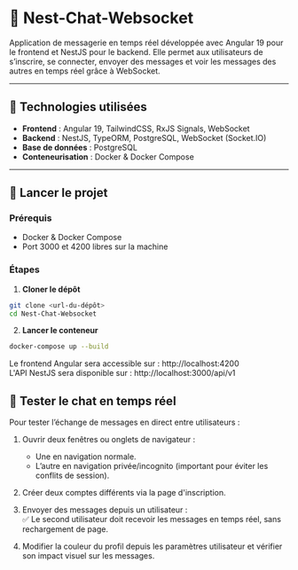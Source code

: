 # 💬 Nest-Chat-Websocket

Application de messagerie en temps réel développée avec Angular 19 pour le frontend et NestJS pour le backend. Elle permet aux utilisateurs de s’inscrire, se connecter, envoyer des messages et voir les messages des autres en temps réel grâce à WebSocket.

---

## 🧰 Technologies utilisées

- **Frontend** : Angular 19, TailwindCSS, RxJS Signals, WebSocket
- **Backend** : NestJS, TypeORM, PostgreSQL, WebSocket (Socket.IO)
- **Base de données** : PostgreSQL
- **Conteneurisation** : Docker & Docker Compose

---

## 🚀 Lancer le projet

### Prérequis

- Docker & Docker Compose
- Port 3000 et 4200 libres sur la machine

### Étapes

1. **Cloner le dépôt**

```bash
git clone <url-du-dépôt>
cd Nest-Chat-Websocket
```

2. **Lancer le conteneur**
```bash
docker-compose up --build
```

Le frontend Angular sera accessible sur : http://localhost:4200<br>
L'API NestJS sera disponible sur : http://localhost:3000/api/v1

## 👥 Tester le chat en temps réel
Pour tester l’échange de messages en direct entre utilisateurs :
1. Ouvrir deux fenêtres ou onglets de navigateur :
   - Une en navigation normale.
   - L’autre en navigation privée/incognito (important pour éviter les conflits de session).

2. Créer deux comptes différents via la page d'inscription.

3. Envoyer des messages depuis un utilisateur :<br>
✅ Le second utilisateur doit recevoir les messages en temps réel, sans rechargement de page.

4. Modifier la couleur du profil depuis les paramètres utilisateur et vérifier son impact visuel sur les messages.
